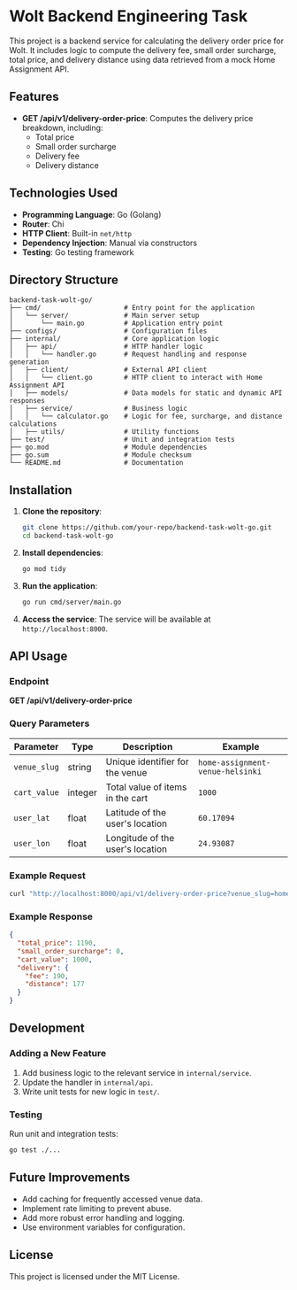 # Wolt Backend Engineering Task

This project is a backend service for calculating the delivery order price for Wolt. It includes logic to compute the delivery fee, small order surcharge, total price, and delivery distance using data retrieved from a mock Home Assignment API.

## Features

- **GET /api/v1/delivery-order-price**: Computes the delivery price breakdown, including:
  - Total price
  - Small order surcharge
  - Delivery fee
  - Delivery distance

## Technologies Used

- **Programming Language**: Go (Golang)
- **Router**: Chi
- **HTTP Client**: Built-in `net/http`
- **Dependency Injection**: Manual via constructors
- **Testing**: Go testing framework

## Directory Structure

```
backend-task-wolt-go/
├── cmd/                     # Entry point for the application
│   └── server/              # Main server setup
│       └── main.go          # Application entry point
├── configs/                 # Configuration files
├── internal/                # Core application logic
│   ├── api/                 # HTTP handler logic
│   │   └── handler.go       # Request handling and response generation
│   ├── client/              # External API client
│   │   └── client.go        # HTTP client to interact with Home Assignment API
│   ├── models/              # Data models for static and dynamic API responses
│   ├── service/             # Business logic
│   │   └── calculator.go    # Logic for fee, surcharge, and distance calculations
│   ├── utils/               # Utility functions
├── test/                    # Unit and integration tests
├── go.mod                   # Module dependencies
├── go.sum                   # Module checksum
└── README.md                # Documentation
```

## Installation

1. **Clone the repository**:
   ```bash
   git clone https://github.com/your-repo/backend-task-wolt-go.git
   cd backend-task-wolt-go
   ```

2. **Install dependencies**:
   ```bash
   go mod tidy
   ```

3. **Run the application**:
   ```bash
   go run cmd/server/main.go
   ```

4. **Access the service**:
   The service will be available at `http://localhost:8000`.

## API Usage

### Endpoint

**GET /api/v1/delivery-order-price**

### Query Parameters

| Parameter    | Type    | Description                          | Example                        |
|--------------|---------|--------------------------------------|--------------------------------|
| `venue_slug` | string  | Unique identifier for the venue      | `home-assignment-venue-helsinki` |
| `cart_value` | integer | Total value of items in the cart     | `1000`                         |
| `user_lat`   | float   | Latitude of the user's location      | `60.17094`                     |
| `user_lon`   | float   | Longitude of the user's location     | `24.93087`                     |

### Example Request

```bash
curl "http://localhost:8000/api/v1/delivery-order-price?venue_slug=home-assignment-venue-helsinki&cart_value=1000&user_lat=60.17094&user_lon=24.93087"
```

### Example Response

```json
{
  "total_price": 1190,
  "small_order_surcharge": 0,
  "cart_value": 1000,
  "delivery": {
    "fee": 190,
    "distance": 177
  }
}
```

## Development

### Adding a New Feature
1. Add business logic to the relevant service in `internal/service`.
2. Update the handler in `internal/api`.
3. Write unit tests for new logic in `test/`.

### Testing
Run unit and integration tests:
```bash
go test ./...
```

## Future Improvements

- Add caching for frequently accessed venue data.
- Implement rate limiting to prevent abuse.
- Add more robust error handling and logging.
- Use environment variables for configuration.

## License

This project is licensed under the MIT License.

